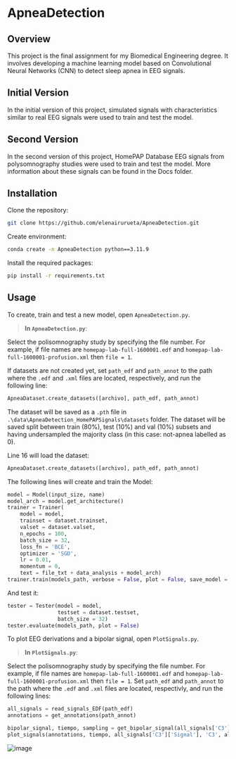 # ApneaDetection
## Overview
This project is the final assignment for my Biomedical Engineering degree. It involves developing a machine learning model based on Convolutional Neural Networks (CNN) to detect sleep apnea in EEG signals.
## Initial Version
In the initial version of this project, simulated signals with characteristics similar to real EEG signals were used to train and test the model.
## Second Version
In the second version of this project, HomePAP Database EEG signals from polysomnography studies were used to train and test the model. More information about these signals can be found in the Docs folder.

## Installation

Clone the repository:
```bash
git clone https://github.com/elenairurueta/ApneaDetection.git
```
Create environment:
```bash
conda create -n ApneaDetection python==3.11.9
```
Install the required packages:
```bash
pip install -r requirements.txt
```

## Usage
To create, train and test a new model, open ```ApneaDetection.py```. 

> **In ```ApneaDetection.py```**:

Select the polisomnography study by specifying the file number. For example, if file names are ```homepap-lab-full-1600001.edf``` and ```homepap-lab-full-1600001-profusion.xml``` then ```file = 1```. 

If datasets are not created yet, set ```path_edf``` and ```path_annot``` to the path where the ```.edf``` and ```.xml``` files are located, respectively, and run the following line: 
```python
ApneaDataset.create_datasets([archivo], path_edf, path_annot)
```
The dataset will be saved as a ```.pth``` file in ```.\data\ApneaDetection_HomePAPSignals\datasets``` folder. The dataset will be saved split between train (80%), test (10%) and val (10%) subsets and having undersampled the majority class (in this case: not-apnea labelled as 0).

Line 16 will load the dataset:
```python
ApneaDataset.create_datasets([archivo], path_edf, path_annot)
```

The following lines will create and train the Model:
```python
model = Model(input_size, name)
model_arch = model.get_architecture()
trainer = Trainer(
    model = model, 
    trainset = dataset.trainset, 
    valset = dataset.valset, 
    n_epochs = 100, 
    batch_size = 32, 
    loss_fn = 'BCE',
    optimizer = 'SGD',
    lr = 0.01, 
    momentum = 0, 
    text = file_txt + data_analysis + model_arch)
trainer.train(models_path, verbose = False, plot = False, save_model = True, save_best_model = True)
```

And test it:
```python
tester = Tester(model = model, 
                testset = dataset.testset, 
                batch_size = 32)
tester.evaluate(models_path, plot = False)
```

To plot EEG derivations and a bipolar signal, open ```PlotSignals.py```.

> **In ```PlotSignals.py```**:

Select the polisomnography study by specifying the file number. For example, if file names are ```homepap-lab-full-1600001.edf``` and ```homepap-lab-full-1600001-profusion.xml``` then ```file = 1```. 
Set ```path_edf``` and ```path_annot``` to the path where the ```.edf``` and ```.xml``` files are located, respectivly, and run the following lines:
```python
all_signals = read_signals_EDF(path_edf)
annotations = get_annotations(path_annot)

bipolar_signal, tiempo, sampling = get_bipolar_signal(all_signals['C3'], all_signals['O1'])
plot_signals(annotations, tiempo, all_signals['C3']['Signal'], 'C3', all_signals['O1']['Signal'], 'O1', bipolar_signal, 'C3-O1')
```
![image](https://github.com/user-attachments/assets/2fc652f4-fb7a-4217-ba57-85eab6629e38)



